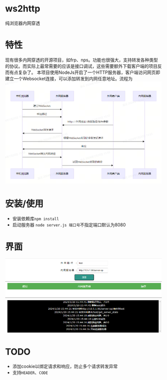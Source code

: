 # ws2http
纯浏览器内网穿透

# 特性
现有很多内网穿透的开源项目，如frp、nps。功能也很强大，支持转发各种类型的协议。而实际上最常需要的应该是接口调试，这些需要额外下载客户端的项目反而有点复杂了。
本项目使用NodeJs开启了一个HTTP服务器，客户端访问网页即建立一个Websocket连接，可以添加转发到内网任意地址。流程为
![](./doc/graph.png)

# 安装/使用
* 安装依赖库`npm install`
* 启动服务器 `node server.js 端口号`不指定端口默认为8080

# 界面
![](./doc/view.png)

# TODO
* 添加cookie以绑定请求和响应，防止多个请求转发异常
* 支持`HEADER`、`CODE`

